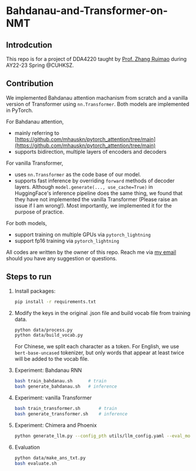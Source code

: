 # Bahdanau-and-Transformer-on-NMT

## Introdcution
This repo is for a project of DDA4220 taught by <a href="http://www.zhangruimao.site/" target="_blank">Prof. Zhang Ruimao</a> during AY22-23 Spring @CUHKSZ.

<!-- [Prof. Zhang Ruimao](http://www.zhangruimao.site/) during AY22-23 Spring @CUHKSZ.  -->

## Contribution
We implemented Bahdanau attention machanism from scratch and a vanilla version of Transformer using `nn.Transformer`. Both models are implemented in PyTorch.

For Bahdanau attention, 
* mainly referring to [https://github.com/mhauskn/pytorch_attention/tree/main](https://github.com/mhauskn/pytorch_attention/tree/main)
* supports bidirection, multiple layers of encoders and decoders

For vanilla Transformer,
* uses `nn.Transformer` as the code base of our model.
* supports fast inference by overriding `forward` methods of decoder layers. Although `model.generate(..., use_cache=True)` in HuggingFace's inference pipeline does the same thing, we found that they have not implemented the vanilla Transformer (Please raise an issue if I am wrong!). Most importantly, we implemented it for the purpose of practice.

For both models,
* support training on multiple GPUs via `pytorch_lightning`
* support fp16 training via `pytorch_lightning`
 
All codes are written by the owner of this repo. Reach me via [my email](mailto:guimingchen@link.cuhk.edu.cn) should you have any suggestion or questions.


## Steps to run

1. Install packages:
    ```bash
    pip install -r requirements.txt
    ```


2. Modify the keys in the original .json file and build vocab file from training data.
    ```bash
    python data/process.py
    python data/build_vocab.py
    ```
    For Chinese, we split each character as a token. For English, we use `bert-base-uncased` tokenizer, but only words that appear at least twice will be added to the vocab file. 


3. Experiment: Bahdanau RNN
    ```bash
    bash train_bahdanau.sh      # train
    bash generate_bahdanau.sh   # inference  
    ```


4. Experiment: vanilla Transformer
    ```bash
    bash train_transformer.sh       # train
    bash generate_transformer.sh    # inference
    ```

5. Experiment: Chimera and Phoenix
    ```bash
    python generate_llm.py --config_pth utils/llm_config.yaml --eval_models chimera-chat-7b chimera-inst-chat-7b chimera-chat-13b phoenix-chat-7b phoenix-inst-chat-7b chimera-inst-chat-13b
    ```

5. Evaluation
    ```bash
    python data/make_ans_txt.py
    bash evaluate.sh
    ```
